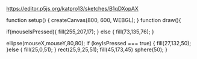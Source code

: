 
https://editor.p5js.org/katpro13/sketches/B1qDXopAX


function setup() {
  createCanvas(800, 600, WEBGL);
}
function draw(){

  if(mouseIsPressed){
    fill(255,207,17);
  } else {
    fill(73,135,76);
  }
  
  ellipse(mouseX,mouseY,80,80);
  if (keyIsPressed === true) {
    fill(27,132,50);
  }else {
    fill(25,0,51);
  }
 rect(25,9,25,51);
  fill(45,173,45)
  sphere(50);
}


